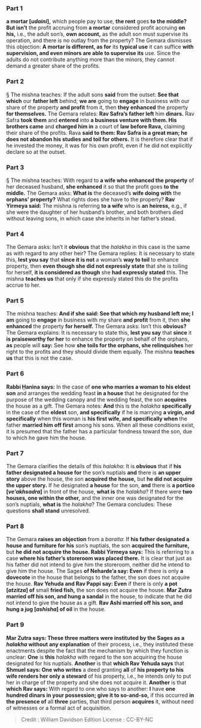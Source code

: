 
### Part 1
<b>a mortar [<i>udaini</i>],</b> which people pay to use, <b>the rent</b> goes <b>to the middle? But isn’t</b> the profit accruing from <b>a mortar</b> considered profit accruing <b>on his,</b> i.e., the adult son’s, <b>own account,</b> as the adult son must supervise its operation, and there is no outlay from the property? The Gemara dismisses this objection: <b>A mortar is different, as for</b> its <b>typical use</b> it can suffice <b>with supervision, and even minors are able to supervise its</b> use. Since the adults do not contribute anything more than the minors, they cannot demand a greater share of the profits.

### Part 2
§ The mishna teaches: If the adult sons <b>said</b> from the outset: <b>See that which</b> our <b>father left</b> behind; <b>we are</b> going to <b>engage</b> in business with our share of the property <b>and profit</b> from it, then <b>they enhanced</b> the property <b>for themselves.</b> The Gemara relates: <b>Rav Safra’s father left</b> him <b>dinars.</b> Rav Safra <b>took them</b> and <b>entered</b> into <b>a business venture with them. His brothers came</b> and <b>charged him in</b> a court of <b>law before Rava,</b> claiming their share of the profits. Rava <b>said to them: Rav Safra is a great man; he does not abandon his studies and toil for others.</b> It is therefore clear that if he invested the money, it was for his own profit, even if he did not explicitly declare so at the outset.

### Part 3
§ The mishna teaches: With regard to <b>a wife who enhanced the property</b> of her deceased husband, <b>she enhanced</b> it so that the profit goes <b>to the middle.</b> The Gemara asks: <b>What is</b> the deceased’s <b>wife doing with</b> the <b>orphans’ property?</b> What rights does she have to the property? <b>Rav Yirmeya said:</b> The mishna is referring <b>to a wife</b> who is <b>an heiress,</b> e.g., if she were the daughter of her husband’s brother, and both brothers died without leaving sons, in which case she inherits in her father’s stead.

### Part 4
The Gemara asks: Isn’t it <b>obvious</b> that the <i>halakha</i> in this case is the same as with regard to any other heir? The Gemara replies: It is necessary to state this, <b>lest you say</b> that <b>since it is not</b> a woman’s <b>way to toil</b> to enhance property, then <b>even though she did not expressly state</b> that she is toiling for herself, <b>it is considered as though</b> she <b>had expressly stated</b> this. The mishna <b>teaches us</b> that only if she expressly stated this do the profits accrue to her.

### Part 5
The mishna teaches: <b>And if she said: See that which my husband left me; I am</b> going to <b>engage</b> in business with my share <b>and profit</b> from it, then <b>she enhanced</b> the property <b>for herself.</b> The Gemara asks: Isn’t this <b>obvious?</b> The Gemara explains: It is necessary to state this, <b>lest you say</b> that <b>since</b> it <b>is praiseworthy for her</b> to enhance the property on behalf of the orphans, <b>as</b> people will <b>say:</b> See how <b>she toils for the orphans, she relinquishes</b> her right to the profits and they should divide them equally. The mishna <b>teaches us</b> that this is not the case.

### Part 6
<b>Rabbi Ḥanina says:</b> In the case of <b>one who marries a woman to his eldest son</b> and arranges the wedding feast <b>in a house</b> that he designated for the purpose of the wedding canopy and the wedding feast, the son <b>acquires</b> the house as a gift. The Gemara notes: <b>And</b> this is the <i>halakha</i> <b>specifically</b> in the case of the <b>eldest</b> son, <b>and specifically</b> if he is marrying <b>a virgin, and specifically</b> when this woman is <b>his first wife, and specifically when</b> the father <b>married him off first</b> among his sons. When all these conditions exist, it is presumed that the father has a particular fondness toward the son, due to which he gave him the house.

### Part 7
The Gemara clarifies the details of this <i>halakha</i>: It is <b>obvious</b> that if <b>his father designated a house for</b> the son’s nuptials <b>and</b> there is <b>an upper story</b> above the house, the son <b>acquired the house,</b> but <b>he did not acquire the upper story.</b> If he designated <b>a house</b> for the son, <b>and</b> there is <b>a portico [<i>ve’akhsadra</i>]</b> in front of the house, <b>what is</b> the <i>halakha</i>? If there were <b>two houses, one within the other,</b> and the inner one was designated for the son’s nuptials, <b>what is</b> the <i>halakha</i>? The Gemara concludes: These questions <b>shall stand</b> unresolved.

### Part 8
The Gemara <b>raises an objection</b> from a <i>baraita</i>: If <b>his father designated a house and furniture for his</b> son’s nuptials, the son <b>acquired the furniture,</b> but <b>he did not acquire the house. Rabbi Yirmeya says:</b> This is referring to a case <b>where his father’s storeroom was placed there.</b> It is clear that just as his father did not intend to give him the storeroom, neither did he intend to give him the house. The Sages <b>of Neharde’a say: Even</b> if there is only <b>a dovecote</b> in the house that belongs to the father, the son does not acquire the house. <b>Rav Yehuda and Rav Pappi say: Even</b> if there is only <b>a pot [<i>atzitza</i>] of</b> small <b>fried fish,</b> the son does not acquire the house. <b>Mar Zutra married off his son, and hung a sandal</b> in the house, to indicate that he did not intend to give the house as a gift. <b>Rav Ashi married off his son, and hung a jug [<i>ashisha</i>] of oil</b> in the house.

### Part 9
<b>Mar Zutra says: These three matters were instituted by the Sages as a <i>halakha</i> without any explanation</b> of their process, i.e., they instituted these enactments despite the fact that the mechanism by which they function is unclear: <b>One</b> is <b>this</b> <i>halakha</i> with regard to the son acquiring the house designated for his nuptials. <b>Another</b> is that <b>which Rav Yehuda says</b> that <b>Shmuel says: One who writes</b> a deed granting <b>all</b> of <b>his property to his wife renders her only a steward</b> of his property, i.e., he intends only to put her in charge of the property and she does not acquire it. <b>Another</b> is that <b>which Rav says:</b> With regard to one who says to another: <b>I</b> have <b>one hundred dinars in your possession; give it to so-and-so,</b> if this occurred <b>in the presence of</b> all <b>three</b> parties, that third person <b>acquires</b> it, without need of witnesses or a formal act of acquisition.

>Credit : William Davidson Edition
>License : CC-BY-NC